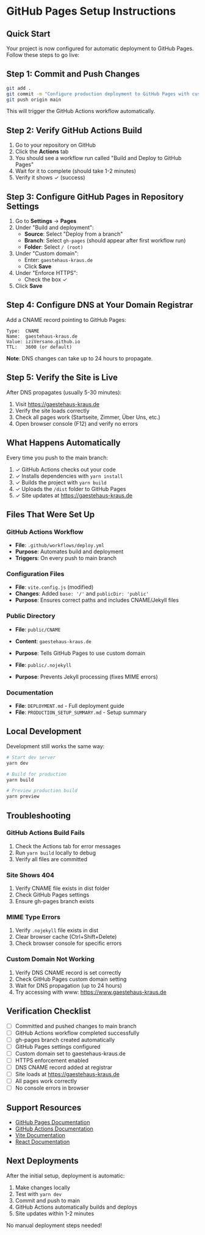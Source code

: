 # GitHub Pages Setup Instructions

## Quick Start

Your project is now configured for automatic deployment to GitHub Pages. Follow these steps to go live:

## Step 1: Commit and Push Changes

```bash
git add .
git commit -m "Configure production deployment to GitHub Pages with custom domain"
git push origin main
```

This will trigger the GitHub Actions workflow automatically.

## Step 2: Verify GitHub Actions Build

1. Go to your repository on GitHub
2. Click the **Actions** tab
3. You should see a workflow run called "Build and Deploy to GitHub Pages"
4. Wait for it to complete (should take 1-2 minutes)
5. Verify it shows ✓ (success)

## Step 3: Configure GitHub Pages in Repository Settings

1. Go to **Settings** → **Pages**
2. Under "Build and deployment":
   - **Source**: Select "Deploy from a branch"
   - **Branch**: Select `gh-pages` (should appear after first workflow run)
   - **Folder**: Select `/ (root)`
3. Under "Custom domain":
   - Enter: `gaestehaus-kraus.de`
   - Click **Save**
4. Under "Enforce HTTPS":
   - Check the box ✓
5. Click **Save**

## Step 4: Configure DNS at Your Domain Registrar

Add a CNAME record pointing to GitHub Pages:

```
Type:  CNAME
Name:  gaestehaus-kraus.de
Value: iziVersano.github.io
TTL:   3600 (or default)
```

**Note**: DNS changes can take up to 24 hours to propagate.

## Step 5: Verify the Site is Live

After DNS propagates (usually 5-30 minutes):

1. Visit https://gaestehaus-kraus.de
2. Verify the site loads correctly
3. Check all pages work (Startseite, Zimmer, Über Uns, etc.)
4. Open browser console (F12) and verify no errors

## What Happens Automatically

Every time you push to the main branch:

1. ✓ GitHub Actions checks out your code
2. ✓ Installs dependencies with `yarn install`
3. ✓ Builds the project with `yarn build`
4. ✓ Uploads the `/dist` folder to GitHub Pages
5. ✓ Site updates at https://gaestehaus-kraus.de

## Files That Were Set Up

### GitHub Actions Workflow
- **File**: `.github/workflows/deploy.yml`
- **Purpose**: Automates build and deployment
- **Triggers**: On every push to main branch

### Configuration Files
- **File**: `vite.config.js` (modified)
- **Changes**: Added `base: '/'` and `publicDir: 'public'`
- **Purpose**: Ensures correct paths and includes CNAME/Jekyll files

### Public Directory
- **File**: `public/CNAME`
- **Content**: `gaestehaus-kraus.de`
- **Purpose**: Tells GitHub Pages to use custom domain

- **File**: `public/.nojekyll`
- **Purpose**: Prevents Jekyll processing (fixes MIME errors)

### Documentation
- **File**: `DEPLOYMENT.md` - Full deployment guide
- **File**: `PRODUCTION_SETUP_SUMMARY.md` - Setup summary

## Local Development

Development still works the same way:

```bash
# Start dev server
yarn dev

# Build for production
yarn build

# Preview production build
yarn preview
```

## Troubleshooting

### GitHub Actions Build Fails
1. Check the Actions tab for error messages
2. Run `yarn build` locally to debug
3. Verify all files are committed

### Site Shows 404
1. Verify CNAME file exists in dist folder
2. Check GitHub Pages settings
3. Ensure gh-pages branch exists

### MIME Type Errors
1. Verify `.nojekyll` file exists in dist
2. Clear browser cache (Ctrl+Shift+Delete)
3. Check browser console for specific errors

### Custom Domain Not Working
1. Verify DNS CNAME record is set correctly
2. Check GitHub Pages custom domain setting
3. Wait for DNS propagation (up to 24 hours)
4. Try accessing with www: https://www.gaestehaus-kraus.de

## Verification Checklist

- [ ] Committed and pushed changes to main branch
- [ ] GitHub Actions workflow completed successfully
- [ ] gh-pages branch created automatically
- [ ] GitHub Pages settings configured
- [ ] Custom domain set to gaestehaus-kraus.de
- [ ] HTTPS enforcement enabled
- [ ] DNS CNAME record added at registrar
- [ ] Site loads at https://gaestehaus-kraus.de
- [ ] All pages work correctly
- [ ] No console errors in browser

## Support Resources

- [GitHub Pages Documentation](https://docs.github.com/en/pages)
- [GitHub Actions Documentation](https://docs.github.com/en/actions)
- [Vite Documentation](https://vitejs.dev/)
- [React Documentation](https://react.dev/)

## Next Deployments

After the initial setup, deployment is automatic:

1. Make changes locally
2. Test with `yarn dev`
3. Commit and push to main
4. GitHub Actions automatically builds and deploys
5. Site updates within 1-2 minutes

No manual deployment steps needed!

